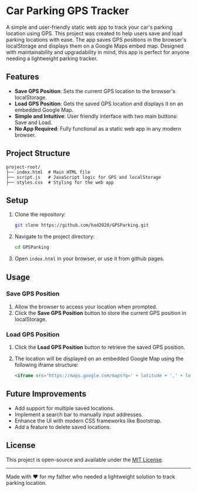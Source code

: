 # Car Parking GPS Tracker

A simple and user-friendly static web app to track your car's parking location using GPS. This project was created to help users save and load parking locations with ease. The app saves GPS positions in the browser's localStorage and displays them on a Google Maps embed map. Designed with maintainability and upgradability in mind, this app is perfect for anyone needing a lightweight parking tracker.

## Features

- **Save GPS Position**: Sets the current GPS location to the browser's localStorage.
- **Load GPS Position**: Gets the saved GPS location and displays it on an embedded Google Map.
- **Simple and Intuitive**: User friendly interface with two main buttons: Save and Load.
- **No App Required**: Fully functional as a static web app in any modern browser.

## Project Structure

```plaintext
project-root/
├── index.html  # Main HTML file
├── script.js   # JavaScript logic for GPS and localStorage
├── styles.css  # Styling for the web app
```

## Setup

1. Clone the repository:
   ```bash
   git clone https://github.com/had2020/GPSParking.git
   ```
2. Navigate to the project directory:
   ```bash
   cd GPSParking
   ```
3. Open `index.html` in your browser, or use it from github pages.

## Usage

### Save GPS Position
1. Allow the browser to access your location when prompted.
2. Click the **Save GPS Position** button to store the current GPS position in localStorage.

### Load GPS Position
1. Click the **Load GPS Position** button to retrieve the saved GPS position.
2. The location will be displayed on an embedded Google Map using the following iframe structure:

   ```html
   <iframe src="https://maps.google.com/maps?q=' + latitude + ',' + longitude + '&t=&z=15&ie=UTF8&iwloc=&output=embed"</iframe>
   ```

## Future Improvements

- Add support for multiple saved locations.
- Implement a search bar to manually input addresses.
- Enhance the UI with modern CSS frameworks like Bootstrap.
- Add a feature to delete saved locations.

## License

This project is open-source and available under the [MIT License](LICENSE).

---

Made with ❤️ for my father who needed a lightweight solution to track parking location.
